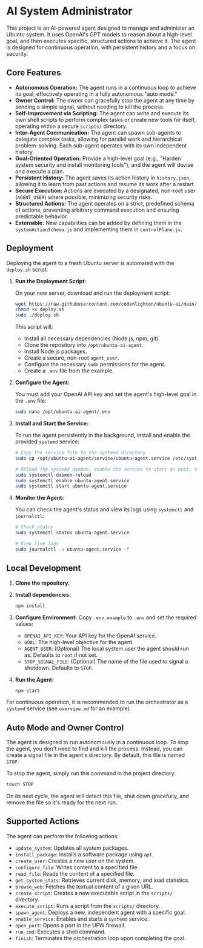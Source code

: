 # AI System Administrator

This project is an AI-powered agent designed to manage and administer an Ubuntu system. It uses OpenAI's GPT models to reason about a high-level goal, and then executes specific, structured actions to achieve it. The agent is designed for continuous operation, with persistent history and a focus on security.

## Core Features

- **Autonomous Operation:** The agent runs in a continuous loop to achieve its goal, effectively operating in a fully autonomous "auto mode."
- **Owner Control:** The owner can gracefully stop the agent at any time by sending a simple signal, without needing to kill the process.
- **Self-Improvement via Scripting:** The agent can write and execute its own shell scripts to perform complex tasks or create new tools for itself, operating within a secure `scripts/` directory.
- **Inter-Agent Communication:** The agent can spawn sub-agents to delegate complex tasks, allowing for parallel work and hierarchical problem-solving. Each sub-agent operates with its own independent history.
- **Goal-Oriented Operation:** Provide a high-level goal (e.g., "Harden system security and install monitoring tools"), and the agent will devise and execute a plan.
- **Persistent History:** The agent saves its action history in `history.json`, allowing it to learn from past actions and resume its work after a restart.
- **Secure Execution:** Actions are executed by a designated, non-root user (`AGENT_USER`) where possible, minimizing security risks.
- **Structured Actions:** The agent operates on a strict, predefined schema of actions, preventing arbitrary command execution and ensuring predictable behavior.
- **Extensible:** New capabilities can be added by defining them in the `systemActionSchema.js` and implementing them in `controlPlane.js`.

## Deployment

Deploying the agent to a fresh Ubuntu server is automated with the `deploy.sh` script.

1.  **Run the Deployment Script:**

    On your new server, download and run the deployment script:

    ```bash
    wget https://raw.githubusercontent.com/codenlighten/ubuntu-ai/main/deploy.sh
    chmod +x deploy.sh
    sudo ./deploy.sh
    ```

    This script will:
    - Install all necessary dependencies (Node.js, npm, git).
    - Clone the repository into `/opt/ubuntu-ai-agent`.
    - Install Node.js packages.
    - Create a secure, non-root `agent_user`.
    - Configure the necessary `sudo` permissions for the agent.
    - Create a `.env` file from the example.

2.  **Configure the Agent:**

    You must add your OpenAI API key and set the agent's high-level goal in the `.env` file:

    ```bash
    sudo nano /opt/ubuntu-ai-agent/.env
    ```

3.  **Install and Start the Service:**

    To run the agent persistently in the background, install and enable the provided `systemd` service:

    ```bash
    # Copy the service file to the systemd directory
    sudo cp /opt/ubuntu-ai-agent/service/ubuntu-agent.service /etc/systemd/system/

    # Reload the systemd daemon, enable the service to start on boot, and start it now
    sudo systemctl daemon-reload
    sudo systemctl enable ubuntu-agent.service
    sudo systemctl start ubuntu-agent.service
    ```

4.  **Monitor the Agent:**

    You can check the agent's status and view its logs using `systemctl` and `journalctl`:

    ```bash
    # Check status
    sudo systemctl status ubuntu-agent.service

    # View live logs
    sudo journalctl -u ubuntu-agent.service -f
    ```

## Local Development

1.  **Clone the repository.**
2.  **Install dependencies:**
    ```bash
    npm install
    ```
3.  **Configure Environment:** Copy `.env.example` to `.env` and set the required values:
    - `OPENAI_API_KEY`: Your API key for the OpenAI service.
    - `GOAL`: The high-level objective for the agent.
    - `AGENT_USER`: (Optional) The local system user the agent should run as. Defaults to `root` if not set.
    - `STOP_SIGNAL_FILE`: (Optional) The name of the file used to signal a shutdown. Defaults to `STOP`.

4.  **Run the Agent:**
    ```bash
    npm start
    ```

For continuous operation, it is recommended to run the orchestrator as a `systemd` service (see `overview.md` for an example).

## Auto Mode and Owner Control

The agent is designed to run autonomously in a continuous loop. To stop the agent, you don't need to find and kill the process. Instead, you can create a signal file in the agent's directory. By default, this file is named `STOP`.

To stop the agent, simply run this command in the project directory:
```bash
touch STOP
```
On its next cycle, the agent will detect this file, shut down gracefully, and remove the file so it's ready for the next run.

## Supported Actions

The agent can perform the following actions:

- `update_system`: Updates all system packages.
- `install_package`: Installs a software package using `apt`.
- `create_user`: Creates a new user on the system.
- `configure_file`: Writes content to a specified file.
- `read_file`: Reads the content of a specified file.
- `get_system_stats`: Retrieves current disk, memory, and load statistics.
- `browse_web`: Fetches the textual content of a given URL.
- `create_script`: Creates a new executable script in the `scripts/` directory.
- `execute_script`: Runs a script from the `scripts/` directory.
- `spawn_agent`: Deploys a new, independent agent with a specific goal.
- `enable_service`: Enables and starts a `systemd` service.
- `open_port`: Opens a port in the UFW firewall.
- `run_cmd`: Executes a shell command.
- `finish`: Terminates the orchestration loop upon completing the goal.
